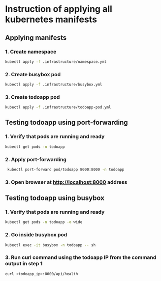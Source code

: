 # Instruction of applying all kubernetes manifests

## Applying manifests

### 1. Create namespace

```bash
kubectl apply -f .infrastructure/namespace.yml
```

### 2. Create busybox pod

```bash
kubectl apply -f .infrastructure/busybox.yml
```

### 3. Create todoapp pod

```bash
kubectl apply -f .infrastructure/todoapp-pod.yml
```


## Testing todoapp using port-forwarding

### 1. Verify that pods are running and ready

```bash
kubectl get pods -n todoapp
```

### 2. Apply port-forwarding

```bash
 kubectl port-forward pod/todoapp 8000:8000 -n todoapp
```

### 3. Open browser at [http://localhost:8000](http://localhost:8000) address


## Testing todoapp using busybox

### 1. Verify that pods are running and ready

```bash
kubectl get pods -n todoapp -o wide
```

### 2. Go inside busybox pod

```bash
kubectl exec -it busybox -n todoapp -- sh
```

### 3. Run curl command using the todoapp IP from the command output in step 1

```bash
curl <todoapp_ip>:8000/api/health
```
